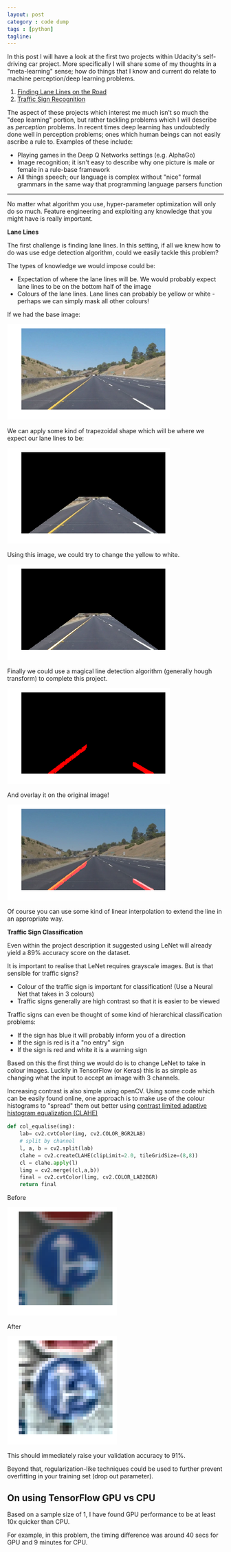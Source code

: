 ```yaml
---
layout: post
category : code dump
tags : [python]
tagline: 
---
```


In this post I will have a look at the first two projects within Udacity's self-driving car project. More specifically I will share some of my thoughts in a "meta-learning" sense; how do things that I know and current do relate to machine perception/deep learning problems. 

1.  [Finding Lane Lines on the Road](https://github.com/udacity/CarND-LaneLines-P1)
2.  [Traffic Sign Recognition](https://github.com/udacity/CarND-Traffic-Sign-Classifier-Project)

The aspect of these projects which interest me much isn't so much the "deep learning" portion, but rather tackling problems which I will describe as _perception_ problems. In recent times deep learning has undoubtedly done well in perception problems; ones which human beings can not easily ascribe a rule to. Examples of these include:

*  Playing games in the Deep Q Networks settings (e.g. AlphaGo)  
*  Image recognition; it isn't easy to describe why one picture is male or female in a rule-base framework
*  All things speech; our language is complex without "nice" formal grammars in the same way that programming language parsers function


----------

No matter what algorithm you use, hyper-parameter optimization will only do so much. Feature engineering and exploiting any knowledge that you might have is really important.

**Lane Lines**

The first challenge is finding lane lines. In this setting, if all we knew how to do was use edge detection algorithm, could we easily tackle this problem?

The types of knowledge we would impose could be:

*  Expectation of where the lane lines will be. We would probably expect lane lines to be on the bottom half of the image
*  Colours of the lane lines. Lane lines can probably be yellow or white - perhaps we can simply mask all other colours!

If we had the base image: 

![png](/img/self-driving-cars-p1p2/p1-base.png)

We can apply some kind of trapezoidal shape which will be where we expect our lane lines to be:

![png](/img/self-driving-cars-p1p2/p1-lane-masking.png)


Using this image, we could try to change the yellow to white.

![png](/img/self-driving-cars-p1p2/p1-lane-white.png)

Finally we could use a magical line detection algorithm (generally hough transform) to complete this project. 

![png](/img/self-driving-cars-p1p2/p1-lane-hough.png)

And overlay it on the original image!

![png](/img/self-driving-cars-p1p2/p1-lane-final.png)

Of course you can use some kind of linear interpolation to extend the line in an appropriate way. 

**Traffic Sign Classification**

Even within the project description it suggested using LeNet will already yield a 89% accuracy score on the dataset. 

It is important to realise that LeNet requires grayscale images. But is that sensible for traffic signs?

*  Colour of the traffic sign is important for classification! (Use a Neural Net that takes in 3 colours)
*  Traffic signs generally are high contrast so that it is easier to be viewed

Traffic signs can even be thought of some kind of hierarchical classification problems:

*  If the sign has blue it will probably inform you of a direction
*  If the sign is red is it a "no entry" sign
*  If the sign is red and white it is a warning sign

Based on this the first thing we would do is to change LeNet to take in colour images. Luckily in TensorFlow (or Keras) this is as simple as changing what the input to accept an image with 3 channels. 

Increasing contrast is also simple using openCV. Using some code which can be easily found online, one approach is to make use of the colour histograms to "spread" them out better using [contrast limited adaptive histogram equalization (CLAHE)](https://en.wikipedia.org/wiki/Adaptive_histogram_equalization#Contrast_Limited_AHE)

```python
def col_equalise(img):
    lab= cv2.cvtColor(img, cv2.COLOR_BGR2LAB)
    # split by channel
    l, a, b = cv2.split(lab)
    clahe = cv2.createCLAHE(clipLimit=2.0, tileGridSize=(8,8))
    cl = clahe.apply(l)
    limg = cv2.merge((cl,a,b))
    final = cv2.cvtColor(limg, cv2.COLOR_LAB2BGR)
    return final
```

Before

![png](/img/self-driving-cars-p1p2/p2-base.png)

After

![png](/img/self-driving-cars-p1p2/p2-colcorrect.png)

This should immediately raise your validation accuracy to 91%.

Beyond that, regularization-like techniques could be used to further prevent overfitting in your training set (drop out parameter). 
    
On using TensorFlow GPU vs CPU
------------------------------

Based on a sample size of 1, I have found GPU performance to be at least 10x quicker than CPU. 

For example, in this problem, the timing difference was around 40 secs for GPU and 9 minutes for CPU. 






